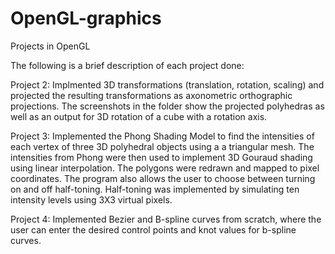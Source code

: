 # OpenGL-graphics
Projects in OpenGL 

The following is a brief description of each project done:

Project 2: Implmented 3D transformations (translation, rotation, scaling) and projected the resulting transformations as 
           axonometric orthographic projections. The screenshots in the folder show the projected polyhedras as well as
           an output for 3D rotation of a cube with a rotation axis.
           
Project 3: Implemented the Phong Shading Model to find the intensities of each vertex of three 3D polyhedral objects using a 
           a triangular mesh. The intensities from Phong were then used to implement 3D Gouraud shading using linear
           interpolation. The polygons were redrawn and mapped to pixel coordinates. The program also allows the user to 
           choose between turning on and off half-toning. Half-toning was implemented by simulating ten intensity levels using
           3X3 virtual pixels.
           
Project 4: Implemented Bezier and B-spline curves from scratch, where the user can enter the desired control points and knot
           values for b-spline curves.
           
